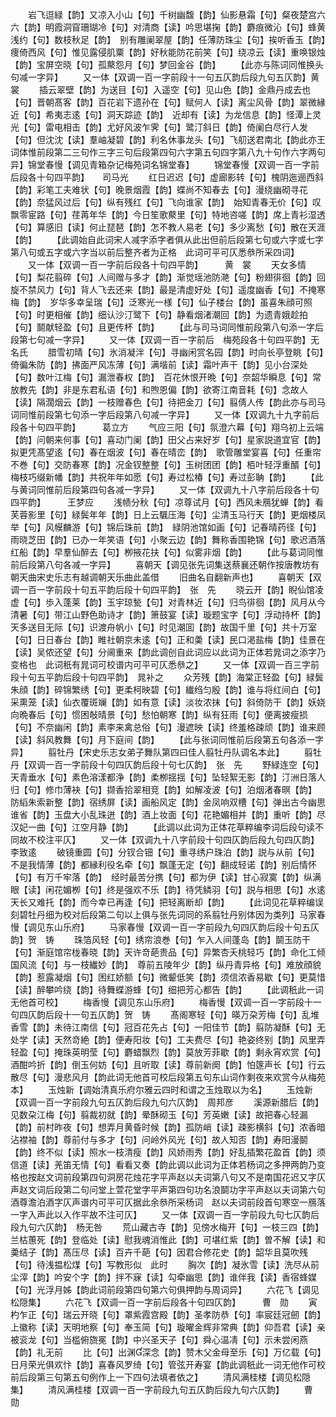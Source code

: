 <!-- { "loadSidebar": true } -->
　　岩飞逗緑【韵】又凉入小山【句】千树幽馥【韵】仙影悬霜【句】粲夜楚宫六六【韵】明霞洞窅珊瑚冷【句】对清商【读】吟思堪掬【韵】麝痕微沁【句】蜂黄浅约【句】数枝秋足【韵】　别有雕阑翠屋【韵】任薄防珠尘【句】挨听香玉【韵】痩倚西风【句】惟见露侵肌粟【韵】好秋能防花前笑【句】绕凉云【读】重唤银烛【韵】宝屏空晓【句】孤藂怨月【句】梦回金谷【韵】
　　【此亦与陈词同惟换头句减一字异】
　　又一体【双调一百一字前段十一句五仄韵后段九句五仄韵】黄　裳
　　插云翠壁【韵】为送目【句】入遥空【句】见山色【韵】金鼎丹成去也【句】晋朝髙客【韵】百花岩下遗孙在【句】赋何人【读】离尘风骨【韵】翠微縁近【句】希夷志逺【句】洞天踪迹【韵】　近却有【读】为龙信息【韵】怪潭上灵光【句】雷电相击【韵】尤好风波乍霁【句】鹭汀斜日【韵】倚阑白尽行人发【句】但沈沈【读】羣岫凝碧【韵】利名休事龙头【句】飞舠送君南北【韵此亦王词体惟前段第二三句作三字三句后段第四句六字第五句四字第八九十句作六字两句异】锦堂春慢【调见青箱杂记梅苑词名锦堂春】
　　锦堂春慢【双调一百一字前后段各十句四平韵】　　司马光
　　红日迟迟【句】虚廊影转【句】槐阴迤逦西斜【韵】彩笔工夫难状【句】晚景烟霞【韵】蝶尚不知春去【句】漫绕幽砌寻花【韵】奈猛风过后【句】纵有残红【句】飞向谁家【韵】　始知青春无价【句】叹飘零宦路【句】荏苒年华【韵】今日笙歌藂里【句】特地咨嗟【韵】席上青衫湿透【句】算感旧【读】何止琵琶【韵】怎不教人易老【句】多少离愁【句】散在天涯【韵】
　　【此调始自此词宋人减字添字者俱从此出但前后段第七句或六字或七字第八句或五字或六字当以前后整齐者为正格　此词可平可仄悉叅所采四词】
　　又一体【双调一百一字前后段各十句四平韵】　　　黄　裳
　　天女多情【句】梨花翦碎【句】人间赠与多才【韵】渐觉瑶池防滟【句】粉翅徘徊【韵】回旋不禁风力【句】背人飞去还来【韵】最是清虚好处【句】遥度幽香【句】不掩寒梅【韵】　岁华多幸呈瑞【句】泛寒光一様【句】仙子楼台【韵】虽喜朱顔可照【句】时更相催【韵】细认沙汀鹭下【句】静看烟渚潮回【韵】为遗青娥趁拍【句】鬬献轻盈【句】且更传杯【韵】
　　【此与司马词同惟前段第八句添一字后段第七句减一字异】
　　又一体【双调一百一字前后　梅苑段各十句四平韵】无名氏
　　腊雪初晴【句】氷消凝泮【句】寻幽闲赏名园【韵】时向长亭登眺【句】倚徧朱防【韵】拂面严风冻薄【句】满堦前【读】霜叶声干【韵】见小台深处【句】数叶江梅【句】漏泄春权【韵】　百花休恨开晩【句】奈韶华瞬息【句】常放教先【韵】非是东君私语【句】和煦恩偏【韵】欲寄江南音耗【句】念故人【读】隔濶烟云【韵】一枝赠春色【句】待把金刀【句】翦倩人传【韵此亦与司马词同惟前段第七句添一字后段第八句减一字异】
　　又一体【双调九十九字前后段各十句四平韵】　　　葛立方
　　气应三阳【句】氛澄六幕【句】翔乌初上云端【韵】问朝来何事【句】喜动门阑【韵】田父占来好岁【句】星家説道宜官【韵】拟更凭髙望逺【句】春在烟波【句】春在晴峦【韵】　歌管雕堂宴喜【句】任重帘不巻【句】交防春寒【韵】况金钗整整【句】玉树团团【韵】栢叶轻浮重醑【句】梅枝巧缀新幡【韵】共祝年年如愿【句】寿过松椿【句】寿过彭聃【韵】
　　【此与黄词同惟前后段第四句各减一字异】
　　又一体【双调九十八字前后段各十句四平韵】　　　王梦应
　　浅帻分秋【句】凉尊试月【句】西风未鴈犹蝉【韵】看芙蓉影里【句】緑鬓年年【韵】日上云颿压海【句】尘清玉马行天【韵】更烟楼凤举【句】风幙麟游【句】锦后珠前【韵】　緑阴池馆如画【句】记春晴药径【句】雨晓芝田【韵】已办一年笑语【句】小聚云边【韵】舞称香围艳锦【句】歌迟酒落红船【韵】早羣仙醉去【句】栁掖花扶【句】似雾非烟【韵】
　　【此与葛词同惟前后段第八句各减一字异】
　　喜朝天【调见张先词集送蔡襄还朝作按唐教坊有朝天曲宋史乐志有越调朝天乐曲此盖借
　　旧曲名自翻新声也】
　　喜朝天【双调一百一字前段十句五平韵后段十句四平韵】　张　先
　　晓云开【韵】睨仙馆凌虚【句】歩入蓬莱【韵】玉宇琼甃【句】对青林近【句】归鸟徘徊【韵】风月从今清暑【句】带江山野色助诗才【韵】箫鼓宴【读】璇题宝字【句】浮动持杯【韵】　天多送目无际【句】识渡舟帆小【句】时见潮囬【韵】故国千里【句】共十万室【句】日日春台【韵】睢社朝京未逺【句】正和羮【读】民口渇盐梅【韵】佳景在【读】吴侬还望【句】分阃重来【韵此调创自此词应以此词为正体若晁词之添字乃变格也　此词秖有晁词可校谱内可平可仄悉叅之】
　　又一体【双调一百三字前段十句五平韵后段十句四平韵】　晁补之
　　众芳残【韵】海棠正轻盈【句】緑鬓朱顔【韵】碎锦繁绣【句】更柔柯映碧【句】纎绉匀殷【韵】谁与将红间白【句】采熏笼【读】仙衣覆斑斓【韵】如有意【读】淡妆浓抹【句】斜倚防干【韵】妖娆向晩春后【句】惯困敧晴景【句】愁怕朝寒【韵】纵有狂雨【句】便离披瘦损【句】不奈幽闲【韵】素李来禽总俗【句】漫遮映【读】终羞格疎顽【韵】谁来顾【读】斜风教舞【句】月下庭间【韵】
　　【此与张词同惟前后段第五句各添一字异】
　　翦牡丹【宋史乐志女弟子舞队第四曰佳人翦牡丹队调名本此】
　　翦牡丹【双调一百一字前段十句四仄韵后段十句七仄韵】　张　先
　　野緑连空【句】天青垂水【句】素色溶漾都浄【韵】柔栁揺揺【句】坠轻絮无影【韵】汀洲日落人归【句】修巾薄袂【句】撷香拾翠相竞【韵】如解凌波【句】泊烟渚春暝【韵】　防縚朱索新整【韵】宿绣屏【读】画船风定【韵】金凤响双槽【句】弹出古今幽思谁省【韵】玉盘大小乱珠迸【韵】酒上妆面【句】花艳媚相并【韵】重听【韵】尽汉妃一曲【句】江空月静【韵】
　　【此调以此词为正体花草粹编李词后段句读不同故不校注平仄】
　　又一体【双调九十八字前段十句四仄韵后段九句四仄韵】　李致逺
　　破镜重圆【句】分钗合钿【句】重寻绣户珠泊【韵】説与从前【句】不是我情薄【韵】都縁利役名牵【句】飘蓬无定【句】翻成轻诺【韵】别后情怀【句】有万千牢落【韵】　经时最苦分携【句】都为伊【读】甘心寂寞【韵】纵满眼【读】闲花媚栁【句】终是强欢不乐【韵】待凭鳞羽【句】説与相思【句】水逺天长又难托【韵】而今幸已再逢【句】把轻离断却【韵】
　　【此词见花草粹编误刻碧牡丹细为校对后段第二句以上俱与张先词同的系翦牡丹别体因为类列】马家春慢【调见东山乐府】
　　马家春慢【双调一百一字前段九句四仄韵后段十句五仄韵】贺　铸
　　珠箔风轻【句】绣帘浪巻【句】乍入人间蓬岛【韵】鬬玉防干【句】渐庭馆帘栊春晓【韵】天许竒葩贵品【句】异繁杏夭桃轻巧【韵】命化工倾国风流【句】与一枝纎妙【韵】　尊前五陵年少【韵】纵丹青异格【句】难放顔貌【韵】惹露凝烟【句】困红娇额【句】微颦低笑【韵】须信浓香易歇【句】更莫惜【读】醉攀吟绕【韵】待舞蝶游蜂【句】细把芳心都告【韵】
　　【此调秖此一词无他首可校】
　　梅香慢【调见东山乐府】
　　梅香慢【双调一百一字前段十一句四仄韵后段十一句五仄韵】贺　铸
　　髙阁寒轻【句】暎万朶芳梅【句】乱堆香雪【韵】未待江南信【句】冠百花先占【句】一阳佳节【韵】翦防凝酥【句】无处学【读】天然竒絶【韵】便寿阳妆【句】工夫费尽【句】艳姿终别【韵】风里弄轻盈【句】掩珠英明莹【句】麝蜡飘烈【韵】莫放芳菲歇【韵】剩永宵欢赏【句】酒酣吟折【韵】倒玉何妨【句】且听取【读】尊前新阕【韵】怕篴声长【句】行云散尽【句】漫悲风月【韵此词无他首可校后段第五句东山词作剩夜来欢赏今从梅苑本】
　　玉烛新【调始清真乐府尔雅云四时和谓之玉烛取以为名】
　　玉烛新【双调一百一字前段九句五仄韵后段九句六仄韵】　周邦彦
　　溪源新腊后【韵】见数朶江梅【句】翦裁初就【韵】晕酥砌玉【句】芳英嫩【读】故把春心轻漏【韵】前村昨夜【句】想弄月黄昏时候【韵】孤防峭【读】疎影横斜【句】浓香暗沾襟袖【韵】尊前付与多才【句】问岭外风光【句】故人知否【韵】寿阳漫鬬【韵】终不似【读】照水一枝清瘦【韵】风娇雨秀【韵】好乱插繁花盈首【韵】须信道【读】羌笛无情【句】看看又奏【韵此调以此词为正体若杨词之多押两韵乃变格也按赵文词前段第四句洞房花烛花字平声赵以夫词第八句又不是南国花迟又字仄声赵文词后段第二句问堂上萱花堂字平声第四句功名浪鬬功字平声赵以夫词第六句酒尊澹泊酒字仄声谱内可平可仄据此余叅所采杨词　赵以夫词前段首句寒空一鴈落一字入声此以入作平故不注可仄】
　　又一体【双调一百一字前段九句七仄韵后段九句六仄韵】　杨无咎
　　荒山藏古寺【韵】见傍水梅开【句】一枝三四【韵】兰枯蕙死【韵】登临处【读】慰我魂消惟此【韵】可堪红紫【韵】曽不解【读】和羮结子【韵】髙压尽【读】百卉千葩【句】因君合修花史【韵】韶华且莫吹残【句】待浅揾松煤【句】写教形似　此时
　　胸次【韵】凝氷雪【读】洗尽从前尘滓【韵】吟安个字【韵】拌不寐【读】勾牵幽思【韵】谁伴我【读】香宿蜂媒【句】光浮月姊【韵此词前段第四句第六句俱押韵与周词异】
　　六花飞【调见松隠集】
　　六花飞【双调一百一字前后段各十句四仄韵】　　　曹　勋
　　寅杓乍正【句】瑞云开晓【句】罩紫霞宫殿【韵】圣孝防恭【句】率宸廷冠劒【韵】上徽称【读】天明地察【句】奉玉简【句】璇曜金辉非常典【韵】仰吾君【读】亲被衮龙【句】当槛俯旒冕【韵】中兴圣天子【句】舜心温凊【句】示未尝闲燕【韵】礼无前
　　比【句】出渊深念【韵】赞木父金母至乐【句】万亿载【句】日月荣光俱欢忭【韵】喜春风罗绮【句】管弦开寿宴【韵此调秖此一词无他作可校　前后段第三句第五句例作上一下四句法填者依之】
　　清风满桂楼【调见松隠集】
　　清风满桂楼【双调一百一字前段九句五仄韵后段九句六仄韵】
　　曹　勋
